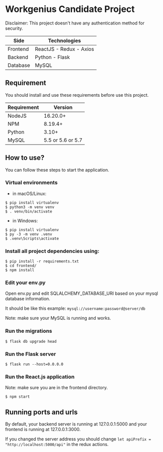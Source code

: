# Workgenius Candidate Project
Disclaimer: This project doesn't have any authentication method for security.

Side | Technologies 
--- | --- 
Frontend | ReactJS - Redux - Axios
Backend | Python - Flask
Database | MySQL

## Requirement
You should install and use these requirements before use this project.

Requirement | Version
--- | --- 
NodeJS | 16.20.0+
NPM | 8.19.4+
Python | 3.10+
MySQL | 5.5 or 5.6 or 5.7

## How to use?
You can follow these steps to start the application.

### Virtual environments
- in macOS/Linux:

```
$ pip install virtualenv
$ python3 -m venv venv
$ . venv/bin/activate
```
- in Windows:

```
$ pip install virtualenv
$ py -3 -m venv .venv
$ .venv\Scripts\activate
```

### Install all project dependencies using:

```
$ pip install -r requirements.txt
$ cd frontend/
$ npm install
```

### Edit your env.py

Open env.py and edit SQLALCHEMY_DATABASE_URI based on your mysql database information.

It should be like this example: `mysql://username:password@server/db`

Note: make sure your MySQL is running and works.

### Run the migrations

```
$ flask db upgrade head
```

### Run the Flask server

```
$ flask run --host=0.0.0.0
```

### Run the React.js application

Note: make sure you are in the frontend directory.
```
$ npm start
```

## Running ports and urls

By default, your backend server is running at 127.0.0.1:5000 and your frontend is running at 127.0.0.1:3000.

If you changed the server address you should change `let apiPrefix = "http://localhost:5000/api"` in the redux actions.

